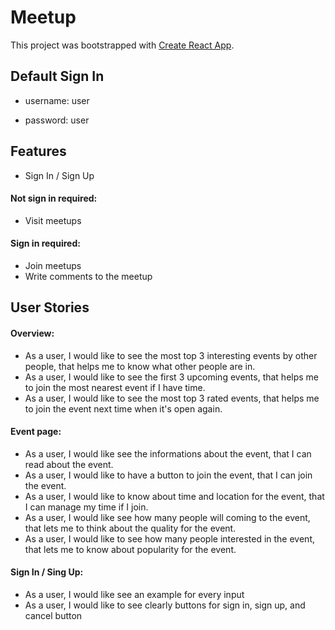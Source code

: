 # Meetup

This project was bootstrapped with [Create React App](https://github.com/facebook/create-react-app).

## Default Sign In

-   username: user

-   password: user

## Features

-   Sign In / Sign Up

#### Not sign in required:

-   Visit meetups

#### Sign in required:

-   Join meetups
-   Write comments to the meetup

## User Stories

#### Overview:

-   As a user, I would like to see the most top 3 interesting events by other people, that helps me to know what other people are in.
-   As a user, I would like to see the first 3 upcoming events, that helps me to join the most nearest event if I have time.
-   As a user, I would like to see the most top 3 rated events, that helps me to join the event next time when it's open again.

#### Event page:

-   As a user, I would like see the informations about the event, that I can read about the event.
-   As a user, I would like to have a button to join the event, that I can join the event.
-   As a user, I would like to know about time and location for the event, that I can manage my time if I join.
-   As a user, I would like see how many people will coming to the event, that lets me to think about the quality for the event.
-   As a user, I would like to see how many people interested in the event, that lets me to know about popularity for the event.

#### Sign In / Sing Up:

-   As a user, I would like see an example for every input
-   As a user, I would like to see clearly buttons for sign in, sign up, and cancel button
